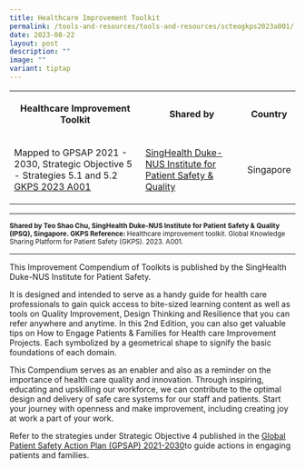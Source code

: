 ```yaml
---
title: Healthcare Improvement Toolkit
permalink: /tools-and-resources/tools-and-resources/scteogkps2023a001/
date: 2023-08-22
layout: post
description: ""
image: ""
variant: tiptap
---
```

<table>
<tbody>
<tr>
<th rowspan="1" colspan="1">
<p>Healthcare Improvement Toolkit</p>
</th>
<th rowspan="1" colspan="1">
<p>Shared by</p>
</th>
<th rowspan="1" colspan="1">
<p>Country</p>
</th>
</tr>
<tr>
<td rowspan="1" colspan="1">
<p>Mapped to GPSAP 2021 - 2030, Strategic Objective 5 - Strategies 5.1 and
5.2
<br><a href="/files/sc teo_gkps_2023-a001.pdf" rel="noopener noreferrer nofollow" target="_blank">GKPS 2023 A001</a>
</p>
</td>
<td rowspan="1" colspan="1">
<p><a href="https://www.singhealthdukenus.com.sg/ipsq" rel="noopener noreferrer nofollow" target="_blank">SingHealth Duke-NUS Institute for Patient Safety &amp; Quality</a>
</p>
</td>
<td rowspan="1" colspan="1">
<p>Singapore</p>
</td>
</tr>
</tbody>
</table>
<p></p>
<hr>
<p><strong><sub>Shared by Teo Shao Chu, SingHealth Duke-NUS Institute for Patient Safety &amp; Quality (IPSQ), Singapore. GKPS Reference: </sub></strong><sub>Healthcare improvement toolkit. Global Knowledge Sharing Platform for Patient Safety (GKPS). 2023. A001.</sub>
</p>
<hr>
<p>This Improvement Compendium of Toolkits is published by the SingHealth
Duke-NUS Institute for Patient Safety.</p>
<p>It is designed and intended to serve as a handy guide for health care
professionals to gain quick access to bite-sized learning content as well
as tools on Quality Improvement, Design Thinking and Resilience that you
can refer anywhere and anytime. In this 2nd Edition, you can also get valuable
tips on How to Engage Patients &amp; Families for Health care Improvement
Projects. Each symbolized by a geometrical shape to signify the basic foundations
of each domain.</p>
<p>This Compendium serves as an enabler and also as a reminder on the importance
of health care quality and innovation. Through inspiring, educating and
upskilling our workforce, we can contribute to the optimal design and delivery
of safe care systems for our staff and patients. Start your journey with
openness and make improvement, including creating joy at work a part of
your work.</p>
<p>Refer to the strategies under Strategic Objective 4 published in the
<a href="https://www.who.int/teams/integrated-health-services/patient-safety/policy/global-patient-safety-action-plan" rel="noopener noreferrer nofollow" target="_blank">Global Patient Safety Action Plan (GPSAP) 2021-2030</a>to guide actions
in engaging patients and families.</p>